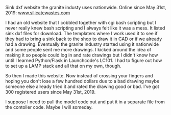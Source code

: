 Sink dxf website the granite industy uses nationwide.  Online since May 31st, 2019:  www.silicatewastes.com

I had an old website that I cobbled together with cgi bash scripting but I never really knew bash scripting and I always felt like it was a mess.  It listed sink dxf files for download.  The templaters where I work used it to see if they had to bring a sink back to the shop to draw it in CAD or if we already had a drawing.  Eventually the granite industry started using it nationwide and some people sent me more drawings.  I kicked around the idea of making it so people could log in and rate drawings but I didn't know how until I learned Python/Flask in Launchcode's LC101.  I had to figure out how to set up a LAMP stack and all that on my own, though.

So then I made this website.  Now instead of crossing your fingers and hoping you don't lose a few hundred dollars due to a bad drawing maybe someone else already tried it and rated the drawing good or bad.  I've got 300 registered users since May 31st, 2019.

I suppose I need to pull the model code out and put it in a separate file from the contoller code.  Maybe I will someday.
